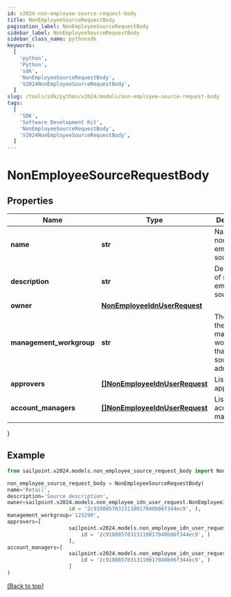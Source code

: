 ```yaml
---
id: v2024-non-employee-source-request-body
title: NonEmployeeSourceRequestBody
pagination_label: NonEmployeeSourceRequestBody
sidebar_label: NonEmployeeSourceRequestBody
sidebar_class_name: pythonsdk
keywords:
  [
    'python',
    'Python',
    'sdk',
    'NonEmployeeSourceRequestBody',
    'V2024NonEmployeeSourceRequestBody',
  ]
slug: /tools/sdk/python/v2024/models/non-employee-source-request-body
tags:
  [
    'SDK',
    'Software Development Kit',
    'NonEmployeeSourceRequestBody',
    'V2024NonEmployeeSourceRequestBody',
  ]
---
```


# NonEmployeeSourceRequestBody

## Properties

| Name | Type | Description | Notes |
| --- | --- | --- | --- |
| **name** | **str** | Name of non-employee source. | [required] |
| **description** | **str** | Description of non-employee source. | [required] |
| **owner** | [**NonEmployeeIdnUserRequest**](non-employee-idn-user-request) |  | [required] |
| **management_workgroup** | **str** | The ID for the management workgroup that contains source sub-admins | [optional] |
| **approvers** | [**[]NonEmployeeIdnUserRequest**](non-employee-idn-user-request) | List of approvers. | [optional] |
| **account_managers** | [**[]NonEmployeeIdnUserRequest**](non-employee-idn-user-request) | List of account managers. | [optional] |

}

## Example

```python
from sailpoint.v2024.models.non_employee_source_request_body import NonEmployeeSourceRequestBody

non_employee_source_request_body = NonEmployeeSourceRequestBody(
name='Retail',
description='Source description',
owner=sailpoint.v2024.models.non_employee_idn_user_request.NonEmployeeIdnUserRequest(
                    id = '2c91808570313110017040b06f344ec9', ),
management_workgroup='123299',
approvers=[
                    sailpoint.v2024.models.non_employee_idn_user_request.NonEmployeeIdnUserRequest(
                        id = '2c91808570313110017040b06f344ec9', )
                    ],
account_managers=[
                    sailpoint.v2024.models.non_employee_idn_user_request.NonEmployeeIdnUserRequest(
                        id = '2c91808570313110017040b06f344ec9', )
                    ]
)

```

[[Back to top]](#)
